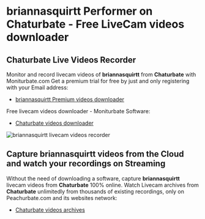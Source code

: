 # briannasquirtt Performer on Chaturbate - Free LiveCam videos downloader

## Chaturbate Live Videos Recorder

Monitor and record livecam videos of **briannasquirtt** from **Chaturbate** with Moniturbate.com
Get a premium trial for free by just and only registering with your Email address:
* [briannasquirtt Premium videos downloader](https://moniturbate.com/request-demo-licence-key.html)

Free livecam videos downloader - Moniturbate Software:
* [Chaturbate videos downloader](https://moniturbate.com/moniturbate-download-software.html)

![briannasquirtt livecam videos recorder](https://peachurnet.com/templates/moniturbate-software.png)


## Capture briannasquirtt videos from the Cloud and watch your recordings on Streaming

Without the need of downloading a software, capture **briannasquirtt** livecam videos from **Chaturbate** 100% online.
Watch Livecam archives from **Chaturbate** unlimitedly from thousands of existing recordings, only on Peachurbate.com and its websites network:
* [Chaturbate videos archives](https://peachurnet.com/)